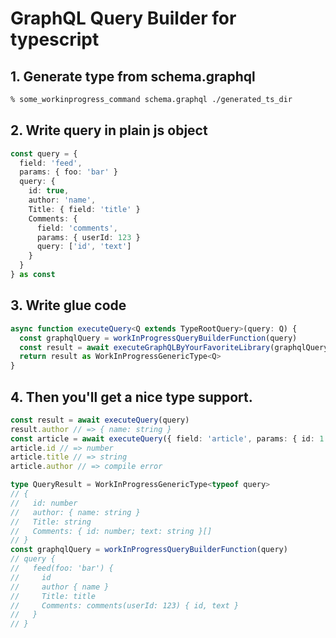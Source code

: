 # GraphQL Query Builder for typescript

## 1. Generate type from schema.graphql
```sh
% some_workinprogress_command schema.graphql ./generated_ts_dir
```

## 2. Write query in plain js object
```ts
const query = {
  field: 'feed',
  params: { foo: 'bar' }
  query: {
    id: true,
    author: 'name',
    Title: { field: 'title' }
    Comments: {
      field: 'comments',
      params: { userId: 123 }
      query: ['id', 'text']
    }
  }
} as const
```

## 3. Write glue code
```ts
async function executeQuery<Q extends TypeRootQuery>(query: Q) {
  const graphqlQuery = workInProgressQueryBuilderFunction(query)
  const result = await executeGraphQLByYourFavoriteLibrary(graphqlQuery)
  return result as WorkInProgressGenericType<Q>
}
```
## 4. Then you'll get a nice type support.
```ts
const result = await executeQuery(query)
result.author // => { name: string }
const article = await executeQuery({ field: 'article', params: { id: 1 }, query: ['id', 'title'])
article.id // => number
article.title // => string
article.author // => compile error
```

```ts
type QueryResult = WorkInProgressGenericType<typeof query>
// {
//   id: number
//   author: { name: string }
//   Title: string
//   Comments: { id: number; text: string }[]
// }
const graphqlQuery = workInProgressQueryBuilderFunction(query)
// query {
//   feed(foo: 'bar') {
//     id
//     author { name }
//     Title: title
//     Comments: comments(userId: 123) { id, text }
//   }
// }
```
